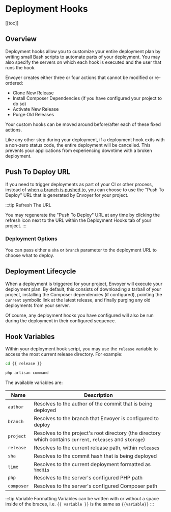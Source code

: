 # Deployment Hooks

[[toc]]

## Overview

Deployment hooks allow you to customize your entire deployment plan by writing small Bash scripts to automate parts of your deployment. You may also specify the servers on which each hook is executed and the user that runs the hook.

Envoyer creates either three or four actions that cannot be modified or re-ordered:

- Clone New Release
- Install Composer Dependencies (if you have configured your project to do so)
- Activate New Release
- Purge Old Releases

Your custom hooks can be moved around before/after each of these fixed actions.

Like any other step during your deployment, if a deployment hook exits with a non-zero status code, the entire deployment will be cancelled. This prevents your applications from experiencing downtime with a broken deployment.

## Push To Deploy URL

If you need to trigger deployments as part of your CI or other process, instead of [when a branch is pushed to](/1.0/projects/management.html#source-control), you can choose to use the "Push To Deploy" URL that is generated by Envoyer for your project.

:::tip Refresh The URL

You may regenerate the "Push To Deploy" URL at any time by clicking the refresh icon next to the URL within the Deployment Hooks tab of your project.
:::

### Deployment Options

You can pass either a `sha` or `branch` parameter to the deployment URL to choose what to deploy.

## Deployment Lifecycle

When a deployment is triggered for your project, Envoyer will execute your deployment plan. By default, this consists of downloading a tarball of your project, installing the Composer dependencies (if configured), pointing the `current` symbolic link at the latest release, and finally purging any old deployments from your server.

Of course, any deployment hooks you have configured will also be run during the deployment in their configured sequence.

## Hook Variables

Within your deployment hook script, you may use the `release` variable to access the most current release directory. For example:

```bash
cd {{ release }}

php artisan command
```

The available variables are:

| Name | Description |
| ---- | ----------- |
| `author` | Resolves to the author of the commit that is being deployed
| `branch` | Resolves to the branch that Envoyer is configured to deploy
| `project` | Resolves to the project's root directory (the directory which contains `current`, `releases` and `storage`)
| `release` | Resolves to the current release path, within `releases`
| `sha` | Resolves to the commit hash that is being deployed
| `time` | Resolves to the current deployment formatted as `YmdHis`
| `php` | Resolves to the server's configured PHP path
| `composer` | Resolves to the server's configured Composer path

<div v-pre>

:::tip Variable Formatting
Variables can be written with or without a space inside of the braces, i.e. `{{ variable }}` is the same as `{{variable}}`
:::

</div>

